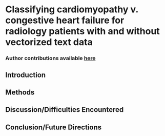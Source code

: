 # Classifying cardiomyopathy v. congestive heart failure for radiology patients with and without vectorized text data

### Author contributions available [here](contributions.md) 

## Introduction

## Methods

## Discussion/Difficulties Encountered

## Conclusion/Future Directions
